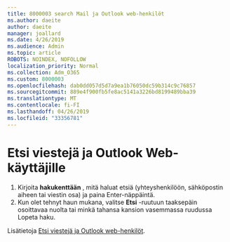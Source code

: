 ```yaml
---
title: 8000003 search Mail ja Outlook web-henkilöt
ms.author: daeite
author: daeite
manager: joallard
ms.date: 4/26/2019
ms.audience: Admin
ms.topic: article
ROBOTS: NOINDEX, NOFOLLOW
localization_priority: Normal
ms.collection: Adm_O365
ms.custom: 8000003
ms.openlocfilehash: dab0dd057d5d7a9ea1b76050dc59b314c9c76857
ms.sourcegitcommit: 889e4f900fb5fe8ac5141a3226bd8199489bba39
ms.translationtype: MT
ms.contentlocale: fi-FI
ms.lasthandoff: 04/26/2019
ms.locfileid: "33356781"
---
```

# <a name="search-mail-and-people-on-outlook-on-the-web"></a>Etsi viestejä ja Outlook Web-käyttäjille

1. Kirjoita **hakukenttään** , mitä haluat etsiä (yhteyshenkilöön, sähköpostin aiheen tai viestin osa) ja paina Enter-näppäintä.
2. Kun olet tehnyt haun mukana, valitse **Etsi** -ruutuun taaksepäin osoittavaa nuolta tai minkä tahansa kansion vasemmassa ruudussa Lopeta haku.

Lisätietoja [Etsi viestejä ja Outlook web-henkilöt](https://support.office.com/article/b27e5eb7-3255-4c61-bf16-1c6a16bc2e6b).